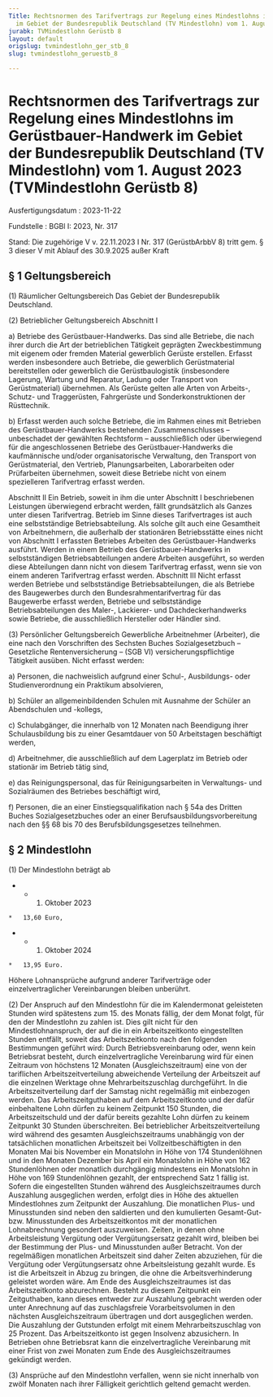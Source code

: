 ```yaml
---
Title: Rechtsnormen des Tarifvertrags zur Regelung eines Mindestlohns im Gerüstbauer-Handwerk
  im Gebiet der Bundesrepublik Deutschland (TV Mindestlohn) vom 1. August 2023
jurabk: TVMindestlohn Gerüstb 8
layout: default
origslug: tvmindestlohn_ger_stb_8
slug: tvmindestlohn_geruestb_8

---
```


# Rechtsnormen des Tarifvertrags zur Regelung eines Mindestlohns im Gerüstbauer-Handwerk im Gebiet der Bundesrepublik Deutschland (TV Mindestlohn) vom 1. August 2023 (TVMindestlohn Gerüstb 8)

Ausfertigungsdatum
:   2023-11-22

Fundstelle
:   BGBl I: 2023, Nr. 317

Stand: Die zugehörige V v. 22.11.2023 I Nr. 317 (GerüstbArbbV 8) tritt gem. § 3 dieser V mit Ablauf des 30.9.2025 außer Kraft

## § 1 Geltungsbereich

(1) Räumlicher Geltungsbereich
Das Gebiet der Bundesrepublik Deutschland.

(2) Betrieblicher Geltungsbereich
Abschnitt I

a)  Betriebe des Gerüstbauer-Handwerks. Das sind alle Betriebe, die nach
    ihrer durch die Art der betrieblichen Tätigkeit geprägten
    Zweckbestimmung mit eigenem oder fremden Material gewerblich Gerüste
    erstellen. Erfasst werden insbesondere auch Betriebe, die gewerblich
    Gerüstmaterial bereitstellen oder gewerblich die Gerüstbaulogistik
    (insbesondere Lagerung, Wartung und Reparatur, Ladung oder Transport
    von Gerüstmaterial) übernehmen. Als Gerüste gelten alle Arten von
    Arbeits-, Schutz- und Traggerüsten, Fahrgerüste und
    Sonderkonstruktionen der Rüsttechnik.


b)  Erfasst werden auch solche Betriebe, die im Rahmen eines mit Betrieben
    des Gerüstbauer-Handwerks bestehenden Zusammenschlusses – unbeschadet
    der gewählten Rechtsform – ausschließlich oder überwiegend für die
    angeschlossenen Betriebe des Gerüstbauer-Handwerks die kaufmännische
    und/oder organisatorische Verwaltung, den Transport von
    Gerüstmaterial, den Vertrieb, Planungsarbeiten, Laborarbeiten oder
    Prüfarbeiten übernehmen, soweit diese Betriebe nicht von einem
    spezielleren Tarifvertrag erfasst werden.



Abschnitt II
Ein Betrieb, soweit in ihm die unter Abschnitt I beschriebenen
Leistungen überwiegend erbracht werden, fällt grundsätzlich als Ganzes
unter diesen Tarifvertrag. Betrieb im Sinne dieses Tarifvertrages ist
auch eine selbstständige Betriebsabteilung. Als solche gilt auch eine
Gesamtheit von Arbeitnehmern, die außerhalb der stationären
Betriebsstätte eines nicht von Abschnitt I erfassten Betriebes
Arbeiten des Gerüstbauer-Handwerks ausführt. Werden in einem Betrieb
des Gerüstbauer-Handwerks in selbstständigen Betriebsabteilungen
andere Arbeiten ausgeführt, so werden diese Abteilungen dann nicht von
diesem Tarifvertrag erfasst, wenn sie von einem anderen Tarifvertrag
erfasst werden.
Abschnitt III
Nicht erfasst werden Betriebe und selbstständige Betriebsabteilungen,
die als Betriebe des Baugewerbes durch den Bundesrahmentarifvertrag
für das Baugewerbe erfasst werden, Betriebe und selbstständige
Betriebsabteilungen des Maler-, Lackierer- und Dachdeckerhandwerks
sowie Betriebe, die ausschließlich Hersteller oder Händler sind.

(3) Persönlicher Geltungsbereich
Gewerbliche Arbeitnehmer (Arbeiter), die eine nach den Vorschriften
des Sechsten Buches Sozialgesetzbuch – Gesetzliche Rentenversicherung
– (SGB VI) versicherungspflichtige Tätigkeit ausüben.
Nicht erfasst werden:

a)  Personen, die nachweislich aufgrund einer Schul-, Ausbildungs- oder
    Studienverordnung ein Praktikum absolvieren,


b)  Schüler an allgemeinbildenden Schulen mit Ausnahme der Schüler an
    Abendschulen und -kollegs,


c)  Schulabgänger, die innerhalb von 12 Monaten nach Beendigung ihrer
    Schulausbildung bis zu einer Gesamtdauer von 50 Arbeitstagen
    beschäftigt werden,


d)  Arbeitnehmer, die ausschließlich auf dem Lagerplatz im Betrieb oder
    stationär im Betrieb tätig sind,


e)  das Reinigungspersonal, das für Reinigungsarbeiten in Verwaltungs- und
    Sozialräumen des Betriebes beschäftigt wird,


f)  Personen, die an einer Einstiegsqualifikation nach § 54a des Dritten
    Buches Sozialgesetzbuches oder an einer Berufsausbildungsvorbereitung
    nach den §§ 68 bis 70 des Berufsbildungsgesetzes teilnehmen.





## § 2 Mindestlohn

(1) Der Mindestlohn beträgt ab

*    *   1. Oktober 2023

    *   13,60 Euro,


*    *   1. Oktober 2024

    *   13,95 Euro.



Höhere Lohnansprüche aufgrund anderer Tarifverträge oder
einzelvertraglicher Vereinbarungen bleiben unberührt.

(2) Der Anspruch auf den Mindestlohn für die im Kalendermonat
geleisteten Stunden wird spätestens zum 15. des Monats fällig, der dem
Monat folgt, für den der Mindestlohn zu zahlen ist.
Dies gilt nicht für den Mindestlohnanspruch, der auf die in ein
Arbeitszeitkonto eingestellten Stunden entfällt, soweit das
Arbeitszeitkonto nach den folgenden Bestimmungen geführt wird:
Durch Betriebsvereinbarung oder, wenn kein Betriebsrat besteht, durch
einzelvertragliche Vereinbarung wird für einen Zeitraum von höchstens
12 Monaten (Ausgleichszeitraum) eine von der tariflichen
Arbeitszeitverteilung abweichende Verteilung der Arbeitszeit auf die
einzelnen Werktage ohne Mehrarbeitszuschlag durchgeführt. In die
Arbeitszeitverteilung darf der Samstag nicht regelmäßig mit einbezogen
werden.
Das Arbeitszeitguthaben auf dem Arbeitszeitkonto und der dafür
einbehaltene Lohn dürfen zu keinem Zeitpunkt 150 Stunden, die
Arbeitszeitschuld und der dafür bereits gezahlte Lohn dürfen zu keinem
Zeitpunkt 30 Stunden überschreiten.
Bei betrieblicher Arbeitszeitverteilung wird während des gesamten
Ausgleichszeitraums unabhängig von der tatsächlichen monatlichen
Arbeitszeit bei Vollzeitbeschäftigten in den Monaten Mai bis November
ein Monatslohn in Höhe von 174 Stundenlöhnen und in den Monaten
Dezember bis April ein Monatslohn in Höhe von 162 Stundenlöhnen oder
monatlich durchgängig mindestens ein Monatslohn in Höhe von 169
Stundenlöhnen gezahlt, der entsprechend Satz 1 fällig ist.
Sofern die eingestellten Stunden während des Ausgleichszeitraumes
durch Auszahlung ausgeglichen werden, erfolgt dies in Höhe des
aktuellen Mindestlohnes zum Zeitpunkt der Auszahlung.
Die monatlichen Plus- und Minusstunden sind neben den saldierten und
den kumulierten Gesamt-Gut- bzw. Minusstunden des Arbeitszeitkontos
mit der monatlichen Lohnabrechnung gesondert auszuweisen. Zeiten, in
denen ohne Arbeitsleistung Vergütung oder Vergütungsersatz gezahlt
wird, bleiben bei der Bestimmung der Plus- und Minusstunden außer
Betracht.
Von der regelmäßigen monatlichen Arbeitszeit sind daher Zeiten
abzuziehen, für die Vergütung oder Vergütungsersatz ohne
Arbeitsleistung gezahlt wurde. Es ist die Arbeitszeit in Abzug zu
bringen, die ohne die Arbeitsverhinderung geleistet worden wäre.
Am Ende des Ausgleichszeitraumes ist das Arbeitszeitkonto abzurechnen.
Besteht zu diesem Zeitpunkt ein Zeitguthaben, kann dieses entweder zur
Auszahlung gebracht werden oder unter Anrechnung auf das
zuschlagsfreie Vorarbeitsvolumen in den nächsten Ausgleichszeitraum
übertragen und dort ausgeglichen werden. Die Auszahlung der Gutstunden
erfolgt mit einem Mehrarbeitszuschlag von 25 Prozent.
Das Arbeitszeitkonto ist gegen Insolvenz abzusichern.
In Betrieben ohne Betriebsrat kann die einzelvertragliche Vereinbarung
mit einer Frist von zwei Monaten zum Ende des Ausgleichszeitraumes
gekündigt werden.

(3) Ansprüche auf den Mindestlohn verfallen, wenn sie nicht innerhalb
von zwölf Monaten nach ihrer Fälligkeit gerichtlich geltend gemacht
werden.

